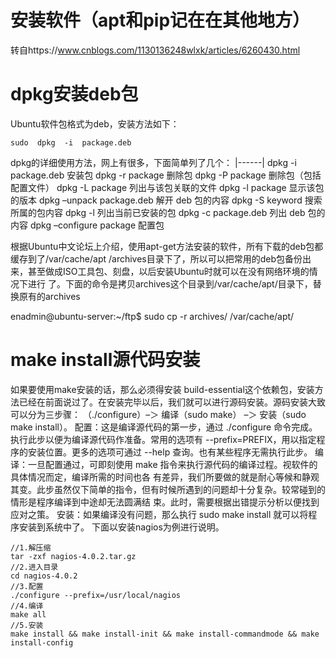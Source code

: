 # 安装软件（apt和pip记在在其他地方）
转自https://www.cnblogs.com/1130136248wlxk/articles/6260430.html
# dpkg安装deb包
Ubuntu软件包格式为deb，安装方法如下：
```
sudo  dpkg  -i  package.deb
```
dpkg的详细使用方法，网上有很多，下面简单列了几个：
|------|
dpkg -i package.deb	安装包
dpkg -r package	删除包
dpkg -P package	删除包（包括配置文件）
dpkg -L package	列出与该包关联的文件
dpkg -l package	显示该包的版本
dpkg –unpack package.deb	解开 deb 包的内容
dpkg -S keyword	搜索所属的包内容
dpkg -l	列出当前已安装的包
dpkg -c package.deb	列出 deb 包的内容
dpkg –configure package	配置包

根据Ubuntu中文论坛上介绍，使用apt-get方法安装的软件，所有下载的deb包都缓存到了/var/cache/apt /archives目录下了，所以可以把常用的deb包备份出来，甚至做成ISO工具包、刻盘，以后安装Ubuntu时就可以在没有网络环境的情况下进行 了。下面的命令是拷贝archives这个目录到/var/cache/apt/目录下，替换原有的archives

enadmin@ubuntu-server:~/ftp$ sudo cp -r archives/ /var/cache/apt/

# make install源代码安装
如果要使用make安装的话，那么必须得安装 build-essential这个依赖包，安装方法已经在前面说过了。在安装完毕以后，我们就可以进行源码安装。源码安装大致可以分为三步骤： （./configure）–＞ 编译（sudo make） –＞ 安装（sudo make install）。
配置：这是编译源代码的第一步，通过 ./configure 命令完成。执行此步以便为编译源代码作准备。常用的选项有 --prefix=PREFIX，用以指定程序的安装位置。更多的选项可通过 --help 查询。也有某些程序无需执行此步。
编译：一旦配置通过，可即刻使用 make 指令来执行源代码的编译过程。视软件的具体情况而定，编译所需的时间也各 有差异，我们所要做的就是耐心等候和静观其变。此步虽然仅下简单的指令，但有时候所遇到的问题却十分复杂。较常碰到的情形是程序编译到中途却无法圆满结 束。此时，需要根据出错提示分析以便找到应对之策。
安装：如果编译没有问题，那么执行 sudo make install 就可以将程序安装到系统中了。
下面以安装nagios为例进行说明。
```
//1.解压缩
tar -zxf nagios-4.0.2.tar.gz  
//2.进入目录
cd nagios-4.0.2
//3.配置
./configure --prefix=/usr/local/nagios     
//4.编译
make all
//5.安装
make install && make install-init && make install-commandmode && make install-config
```
